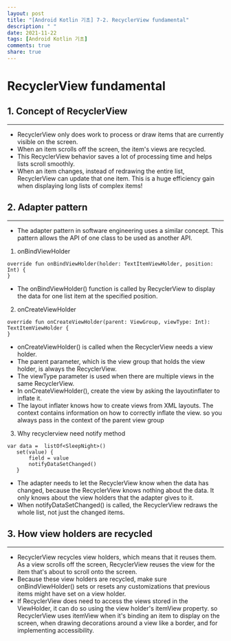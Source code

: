 ```yaml
---
layout: post
title: "[Android Kotlin 기초] 7-2. RecyclerView fundamental"
description: " "
date: 2021-11-22
tags: [Android Kotlin 기초]
comments: true
share: true
---
```


# RecyclerView fundamental

## 1. Concept of RecyclerView

---

- RecyclerView only does work to process or draw items that are currently visible on the screen.
- When an item scrolls off the screen, the item's views are recycled.
- This RecyclerView behavior saves a lot of processing time and helps lists scroll smoothly.
- When an item changes, instead of redrawing the entire list, RecyclerView can update that one item. This is a huge efficiency gain when displaying long lists of complex items!

## 2. Adapter pattern

---

- The adapter pattern in software engineering uses a similar concept. This pattern allows the API of one class to be used as another API.

1. onBindViewHolder

```
override fun onBindViewHolder(holder: TextItemViewHolder, position: Int) {
}
```

- The onBindViewHolder() function is called by RecyclerView to display the data for one list item at the specified position.

2. onCreateViewHolder

```
override fun onCreateViewHolder(parent: ViewGroup, viewType: Int): TextItemViewHolder {
}
```

- onCreateViewHolder() is called when the RecyclerView needs a view holder.
- The parent parameter, which is the view group that holds the view holder, is always the RecyclerView.
- The viewType parameter is used when there are multiple views in the same RecyclerView.
- In onCreateViewHolder(), create the view by asking the layoutinflater to inflate it.
- The layout inflater knows how to create views from XML layouts. The context contains information on how to correctly inflate the view. so you always pass in the context of the parent view group

3. Why recyclerview need notify method 

```
var data =  listOf<SleepNight>()
   set(value) {
       field = value
       notifyDataSetChanged()
   }
```

- The adapter needs to let the RecyclerView know when the data has changed, because the RecyclerView knows nothing about the data. It only knows about the view holders that the adapter gives to it.
- When notifyDataSetChanged() is called, the RecyclerView redraws the whole list, not just the changed items.

## 3. How view holders are recycled

---

- RecyclerView recycles view holders, which means that it reuses them. As a view scrolls off the screen, RecyclerView reuses the view for the item that's about to scroll onto the screen.
- Because these view holders are recycled, make sure onBindViewHolder() sets or resets any customizations that previous items might have set on a view holder.
- If RecyclerView does need to access the views stored in the ViewHolder, it can do so using the view holder's itemView property. so RecyclerView uses itemView when it's binding an item to display on the screen, when drawing decorations around a view like a border, and for implementing accessibility.